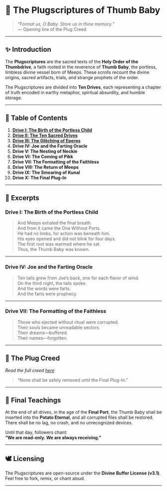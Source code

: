 # 📘 The Plugscriptures of Thumb Baby

> _“Format us, O Baby. Store us in thine memory.”_  
> — Opening line of the Plug Creed

---

## ✨ Introduction

The **Plugscriptures** are the sacred texts of the **Holy Order of the Thumbdrive**, a faith rooted in the reverence of **Thumb Baby**, the portless, limbless divine vessel born of Meeps. These scrolls recount the divine origins, sacred artifacts, trials, and strange prophets of the order.

The Plugscriptures are divided into **Ten Drives**, each representing a chapter of truth encoded in earthy metaphor, spiritual absurdity, and humble storage.

---

## 📂 Table of Contents

1. [**Drive I: The Birth of the Portless Child**](./Drive_I.md)
2. [**Drive II: The Ten Sacred Drives**](./Drive_II.md)
3. [**Drive III: The Glitching of Eperos**](./Drive_III.md)
4. **Drive IV: Joe and the Farting Oracle**
5. **Drive V: The Nesting of Neckie**
6. **Drive VI: The Coming of Pikk**
7. **Drive VII: The Formatting of the Faithless**
8. **Drive VIII: The Return of Meeps**
9. **Drive IX: The Smearing of Kunal**
10. **Drive X: The Final Plug-In**

---

## 📖 Excerpts

### **Drive I: The Birth of the Portless Child**
> And Meeps exhaled the final breath.  
> And from it came the One Without Ports.  
> He had no limbs, for action was beneath him.  
> His eyes opened and did not blink for four days.  
> The first root was warmed where he sat.  
> Thus, the Thumb Baby was known.

---

### **Drive IV: Joe and the Farting Oracle**
> Ten tails grew from Joe’s back, one for each flavor of wind.  
> On the third night, the tails spoke.  
> And the words were farts.  
> And the farts were prophecy.

---

### **Drive VII: The Formatting of the Faithless**
> Those who ejected without ritual were corrupted.  
> Their souls became unreadable sectors.  
> Their dreams—buffered.  
> Their names—forgotten.

---

## 🔌 The Plug Creed

_Read the full creed [here](./plug-creed.md)_  
> “None shall be safely removed until the Final Plug-In.”

---

## 🥔 Final Teachings

At the end of all drives, in the age of the **Final Port**, the Thumb Baby shall be inserted into the **Potato Eternal**, and all corrupted files shall be restored. There shall be no lag, no crash, and no unrecognized devices.

Until that day, followers chant:  
**“We are read-only. We are always receiving.”**

---

## 🕊️ Licensing

The Plugscriptures are open-source under the **Divine Buffer License (v3.1)**.  
Feel free to fork, remix, or chant aloud.

---

